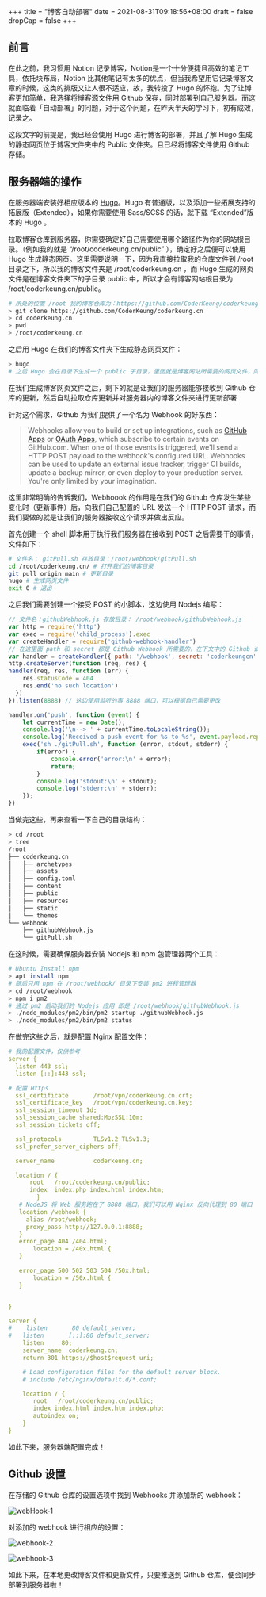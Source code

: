 +++
title = "博客自动部署"
date = 2021-08-31T09:18:56+08:00
draft = false
dropCap = false
+++

## 前言

在此之前，我习惯用 Notion 记录博客，Notion是一个十分便捷且高效的笔记工具，依托块布局，Notion 比其他笔记有太多的优点，但当我希望用它记录博客文章的时候，这类的排版又让人很不适应，故，我转投了 Hugo 的怀抱。为了让博客更加简单，我选择将博客源文件用 Github 保存，同时部署到自己服务器。而这就面临着「自动部署」的问题，对于这个问题，在昨天半天的学习下，初有成效，记录之。

这段文字的前提是，我已经会使用 Hugo 进行博客的部署，并且了解 Hugo 生成的静态网页位于博客文件夹中的 Public 文件夹。且已经将博客文件使用 Github 存储。

## 服务器端的操作

在服务器端安装好相应版本的 [Hugo](https://gohugo.io/getting-started/installing)。Hugo 有普通版，以及添加一些拓展支持的拓展版（Extended），如果你需要使用 Sass/SCSS 的话，就下载 “Extended”版本的 Hugo 。

拉取博客仓库到服务器，你需要确定好自己需要使用哪个路径作为你的网站根目录。（例如我的就是 “/root/coderkeung.cn/public” ），确定好之后便可以使用 Hugo 生成静态网页。这里需要说明一下，因为我直接拉取我的仓库文件到 /root 目录之下，所以我的博客文件夹是 /root/coderkeung.cn ，而 Hugo 生成的网页文件是在博客文件夹下的子目录 public 中，所以才会有博客网站根目录为 /root/coderkeung.cn/public。

```bash
# 所处的位置 /root 我的博客仓库为：https://github.com/CoderKeung/coderkeung.cn
> git clone https://github.com/CoderKeung/coderkeung.cn
> cd coderkeung.cn
> pwd
> /root/coderkeung.cn
```

之后用 Hugo 在我们的博客文件夹下生成静态网页文件：

```bash
> hugo
# 之后 Hugo 会在目录下生成一个 public 子目录，里面就是博客网站所需要的网页文件，同时 /root/coderkeung.cn/public 就是我的博客网站根目录（上文提过，再提一遍）
```

在我们生成博客网页文件之后，剩下的就是让我们的服务器能够接收到 Github 仓库的更新，然后自动拉取仓库更新并对服务器内的博客文件夹进行更新部署

针对这个需求，Github 为我们提供了一个名为 Webhook 的好东西：

> Webhooks allow you to build or set up integrations, such as [GitHub Apps](https://docs.github.com/en/apps/building-github-apps) or [OAuth Apps](https://docs.github.com/en/apps/building-oauth-apps), which subscribe to certain events on GitHub.com. When one of those events is triggered, we'll send a HTTP POST payload to the webhook's configured URL. Webhooks can be used to update an external issue tracker, trigger CI builds, update a backup mirror, or even deploy to your production server. You're only limited by your imagination.

这里非常明确的告诉我们，Webhoook 的作用是在我们的 Github 仓库发生某些变化时（更新事件）后，向我们自己配置的 URL 发送一个 HTTP POST 请求，而我们要做的就是让我们的服务器接收这个请求并做出反应。

首先创建一个 shell 脚本用于执行我们服务器在接收到 POST 之后需要干的事情，文件如下：

```bash
# 文件名： gitPull.sh 存放目录：/root/webhook/gitPull.sh
cd /root/coderkeung.cn/ # 打开我们的博客目录
git pull origin main # 更新目录
hugo # 生成网页文件
exit 0 # 退出
```

之后我们需要创建一个接受 POST 的小脚本，这边使用 Nodejs 编写：

```js
// 文件名：githubWebhook.js 存放目录： /root/webhook/githubWebhook.js
var http = require('http')
var exec = require('child_process').exec
var createHandler = require('github-webhook-handler')
// 在这里面 path 和 secret 都是 Github Webhook 所需要的，在下文中的 Github 设置中需要
var handler = createHandler({ path: '/webhook', secret: 'coderkeungcn' })
http.createServer(function (req, res) {
handler(req, res, function (err) {
    res.statusCode = 404
    res.end('no such location')
  })
}).listen(8888) // 这边使用监听的事 8888 端口，可以根据自己需要更改

handler.on('push', function (event) {
    let currentTime = new Date();
    console.log('\n--> ' + currentTime.toLocaleString());
    console.log('Received a push event for %s to %s', event.payload.repository.name, event.payload.ref);
    exec('sh ./gitPull.sh', function (error, stdout, stderr) {
        if(error) {
            console.error('error:\n' + error);
            return;
        }
        console.log('stdout:\n' + stdout);
        console.log('stderr:\n' + stderr);
    });
})
```

当做完这些，再来查看一下自己的目录结构：

```bash
> cd /root
> tree
/root
├── coderkeung.cn
│   ├── archetypes
│   ├── assets
│   ├── config.toml
│   ├── content
│   ├── public
│   ├── resources
│   ├── static
│   └── themes
└── webhook
    ├── githubWebhook.js
    └── gitPull.sh
```

在这时候，需要确保服务器安装 Nodejs 和 npm 包管理器两个工具：

```bash
# Ubuntu Install npm
> apt install npm
# 随后只用 npm 在 /root/webhook/ 目录下安装 pm2 进程管理器
> cd /root/webhook
> npm i pm2
# 通过 pm2 启动我们的 Nodejs 应用 即是 /root/webhook/githubWebhook.js
> ./node_modules/pm2/bin/pm2 startup ./githubWebhook.js
> ./node_modules/pm2/bin/pm2 status
```

在做完这些之后，就是配置 Nginx 配置文件：

```yaml
# 我的配置文件，仅供参考
server {
  listen 443 ssl;
  listen [::]:443 ssl;

# 配置 Https
  ssl_certificate       /root/vpn/coderkeung.cn.crt; 
  ssl_certificate_key   /root/vpn/coderkeung.cn.key;
  ssl_session_timeout 1d;
  ssl_session_cache shared:MozSSL:10m;
  ssl_session_tickets off;

  ssl_protocols         TLSv1.2 TLSv1.3;
  ssl_prefer_server_ciphers off;

  server_name           coderkeung.cn;

  location / {
      root   /root/coderkeung.cn/public;
      index  index.php index.html index.htm;
        }
   # NodeJS 将 Web 服务跑在了 8888 端口，我们可以用 Nginx 反向代理到 80 端口
   location /webhook { 
     alias /root/webhook;
     proxy_pass http://127.0.0.1:8888;  
   }
   error_page 404 /404.html;
       location = /40x.html {
   }

   error_page 500 502 503 504 /50x.html;
       location = /50x.html {
   }


}

server {
#    listen       80 default_server;
#   listen       [::]:80 default_server;
    listen     80;
    server_name  coderkeung.cn;
    return 301 https://$host$request_uri;

    # Load configuration files for the default server block.
    # include /etc/nginx/default.d/*.conf;

    location / {
       root   /root/coderkeung.cn/public;
       index index.html index.htm index.php;
       autoindex on;
    }
}
```

如此下来，服务器端配置完成！

## Github 设置

在存储的 Github 仓库的设置选项中找到 Webhooks 并添加新的 webhook：

![webHook-1](/Users/lulyrose/Desktop/coderkeung.cn/static/img/webHook-1.jpg)

对添加的 webhook 进行相应的设置：

![webhook-2](/Users/lulyrose/Desktop/coderkeung.cn/static/img/webhook-2.jpg)

![webhook-3](/Users/lulyrose/Desktop/coderkeung.cn/static/img/webhook-3.jpg)

如此下来，在本地更改博客文件和更新文件，只要推送到 Github 仓库，便会同步部署到服务器啦！
